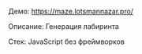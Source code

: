 Демо: https://maze.lotsmannazar.pro/

Описание: Генерация лабиринта

Стек: JavaScript без фреймворков